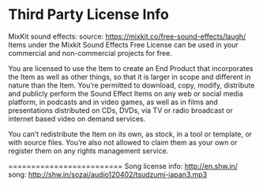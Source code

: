 Third Party License Info
=========================
MixKit sound effects:
source: https://mixkit.co/free-sound-effects/laugh/
Items under the Mixkit Sound Effects Free License can be used in your commercial and non-commercial projects for free.

You are licensed to use the Item to create an End Product that incorporates the Item as well as other things, so that it is larger in scope and different in nature than the Item. You’re permitted to download, copy, modify, distribute and publicly perform the Sound Effect Items on any web or social media platform, in podcasts and in video games, as well as in films and presentations distributed on CDs, DVDs, via TV or radio broadcast or internet based video on demand services.

You can’t redistribute the Item on its own, as stock, in a tool or template, or with source files. You’re also not allowed to claim them as your own or register them on any rights management service.

=========================
Song 
license info: http://en.shw.in/
song: http://shw.in/sozai/audio120402/tsudzumi-japan3.mp3